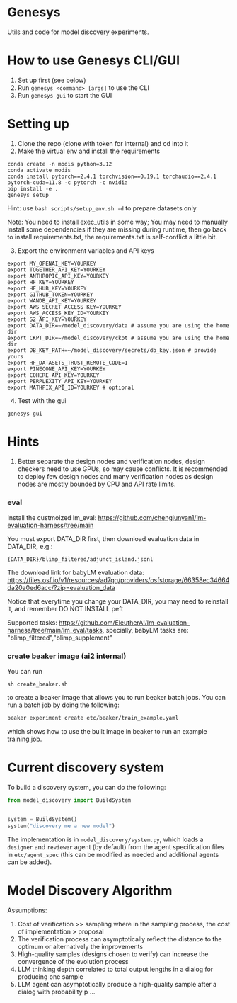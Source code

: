 # Genesys

Utils and code for model discovery experiments. 


# How to use Genesys CLI/GUI


1. Set up  first (see below)
2. Run `genesys <command> [args]` to use the CLI
3. Run `genesys gui` to start the GUI


# Setting up 

1. Clone the repo (clone with token for internal) and cd into it
2. Make the virtual env and install the requirements 

```shell
conda create -n modis python=3.12
conda activate modis
conda install pytorch==2.4.1 torchvision==0.19.1 torchaudio==2.4.1  pytorch-cuda=11.8 -c pytorch -c nvidia
pip install -e .
genesys setup
```
Hint: use ```bash scripts/setup_env.sh -d``` to prepare datasets only

Note: You need to install exec_utils in some way; You may need to manually install some dependencies if they are missing during runtime, then go back to install requirements.txt, the requirements.txt is self-conflict a little bit. 

3. Export the environment variables and API keys

```shell
export MY_OPENAI_KEY=YOURKEY
export TOGETHER_API_KEY=YOURKEY
export ANTHROPIC_API_KEY=YOURKEY
export HF_KEY=YOURKEY
export HF_HUB_KEY=YOURKEY
export GITHUB_TOKEN=YOURKEY
export WANDB_API_KEY=YOURKEY
export AWS_SECRET_ACCESS_KEY=YOURKEY
export AWS_ACCESS_KEY_ID=YOURKEY
export S2_API_KEY=YOURKEY
export DATA_DIR=~/model_discovery/data # assume you are using the home dir 
export CKPT_DIR=~/model_discovery/ckpt # assume you are using the home dir 
export DB_KEY_PATH=~/model_discovery/secrets/db_key.json # provide yours
export HF_DATASETS_TRUST_REMOTE_CODE=1
export PINECONE_API_KEY=YOURKEY
export COHERE_API_KEY=YOURKEY
export PERPLEXITY_API_KEY=YOURKEY
export MATHPIX_API_ID=YOURKEY # optional
```

4. Test with the gui
```
genesys gui
```


# Hints

1. Better separate the design nodes and verification nodes, design checkers need to use GPUs, so may cause conflicts. It is recommended to deploy few design nodes and many verification nodes as design nodes are mostly bounded by CPU and API rate limits. 


<!-- 
### Build search library

Download `library_files.zip`[] , unzip it and put it under `model/library`. It should be like this: 
```
model/
    library/
        files/
            htmls/
            htmls2/
            htmlsp/
            pdfs/
            pdfs2/
            pdfsp/
```
 -->

### eval 

Install the custmoized lm_eval: https://github.com/chengjunyan1/lm-evaluation-harness/tree/main

You must export DATA_DIR first, then download evaluation data in DATA_DIR, e.g.:
```
{DATA_DIR}/blimp_filtered/adjunct_island.jsonl
```
The download link for babyLM evaluation data: https://files.osf.io/v1/resources/ad7qg/providers/osfstorage/66358ec34664da20a0ed6acc/?zip=evaluation_data 

Notice that everytime you change your DATA_DIR, you may need to reinstall it, and remember DO NOT INSTALL peft

Supported tasks: https://github.com/EleutherAI/lm-evaluation-harness/tree/main/lm_eval/tasks, specially, babyLM tasks are: "blimp_filtered","blimp_supplement"

### create beaker image (ai2 internal) 
You can run 
```
sh create_beaker.sh 
```
to create a beaker image that allows you to run beaker batch jobs. You
can run a batch job by doing the following: 
```bash 
beaker experiment create etc/beaker/train_example.yaml

```
which shows how to use the built image in beaker to run an example
training job. 

# Current discovery system 

To build a discovery system, you can do the following: 
```python
from model_discovery import BuildSystem 


system = BuildSystem() 
system("discovery me a new model") 
```
The implementation is in `model_discovery/system.py`, which loads a `designer` and `reviewer` agent (by default) from the agent specification files in `etc/agent_spec` (this can be modified as needed and additional agents can be added). 




# Model Discovery Algorithm

Assumptions:
1. Cost of verification >> sampling where in the sampling process, the cost of implementation > proposal
2. The verification process can asymptotically reflect the distance to the optimum or alternatively the improvements
3. High-quality samples (designs chosen to verify) can increase the convergence of the evolution process
4. LLM thinking depth correlated to total output lengths in a dialog for producing one sample
5. LLM agent can asymptotically produce a high-quality sample after a dialog with probability p
...

